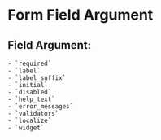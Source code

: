 # Form Field Argument
## Field Argument:
    - `required`
    - `label`
    - `label_suffix`
    - `initial`
    - `disabled`
    - `help_text`
    - `error_messages`
    - `validators`
    - `localize`
    - `widget`

